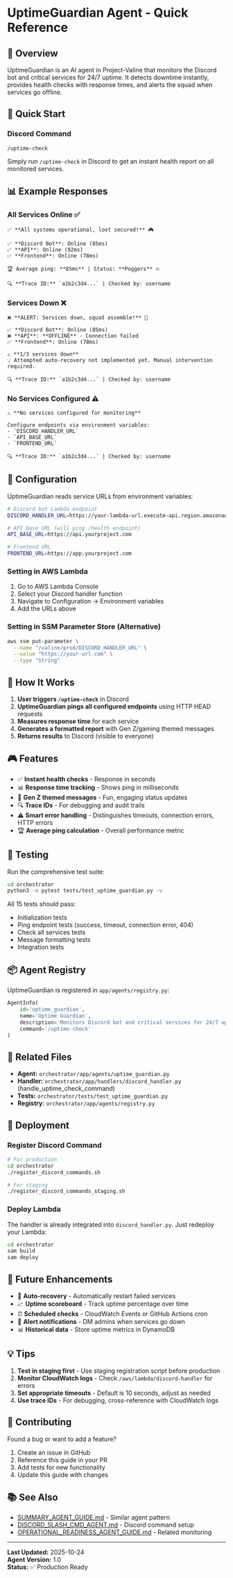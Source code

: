 # UptimeGuardian Agent - Quick Reference

## 🎯 Overview

UptimeGuardian is an AI agent in Project-Valine that monitors the Discord bot and critical services for 24/7 uptime. It detects downtime instantly, provides health checks with response times, and alerts the squad when services go offline.

## 🚀 Quick Start

### Discord Command
```
/uptime-check
```

Simply run `/uptime-check` in Discord to get an instant health report on all monitored services.

## 📊 Example Responses

### All Services Online ✅
```
✅ **All systems operational, loot secured!** 🎮

✅ **Discord Bot**: Online (85ms)
✅ **API**: Online (92ms)
✅ **Frontend**: Online (78ms)

🏆 Average ping: **85ms** | Status: **Poggers** 🔥

🔍 **Trace ID:** `a1b2c3d4...` | Checked by: username
```

### Services Down ❌
```
❌ **ALERT: Services down, squad assemble!** 🚨

✅ **Discord Bot**: Online (85ms)
❌ **API**: **OFFLINE** - Connection failed
✅ **Frontend**: Online (78ms)

⚠️ **1/3 services down**
💡 Attempted auto-recovery not implemented yet. Manual intervention required.

🔍 **Trace ID:** `a1b2c3d4...` | Checked by: username
```

### No Services Configured ⚠️
```
⚠️ **No services configured for monitoring**

Configure endpoints via environment variables:
- `DISCORD_HANDLER_URL`
- `API_BASE_URL`
- `FRONTEND_URL`

🔍 **Trace ID:** `a1b2c3d4...` | Checked by: username
```

## 🔧 Configuration

UptimeGuardian reads service URLs from environment variables:

```bash
# Discord bot Lambda endpoint
DISCORD_HANDLER_URL=https://your-lambda-url.execute-api.region.amazonaws.com/prod

# API base URL (will ping /health endpoint)
API_BASE_URL=https://api.yourproject.com

# Frontend URL
FRONTEND_URL=https://app.yourproject.com
```

### Setting in AWS Lambda

1. Go to AWS Lambda Console
2. Select your Discord handler function
3. Navigate to Configuration → Environment variables
4. Add the URLs above

### Setting in SSM Parameter Store (Alternative)

```bash
aws ssm put-parameter \
  --name "/valine/prod/DISCORD_HANDLER_URL" \
  --value "https://your-url.com" \
  --type "String"
```

## 📝 How It Works

1. **User triggers `/uptime-check`** in Discord
2. **UptimeGuardian pings all configured endpoints** using HTTP HEAD requests
3. **Measures response time** for each service
4. **Generates a formatted report** with Gen Z/gaming themed messages
5. **Returns results** to Discord (visible to everyone)

## 🎮 Features

- ✅ **Instant health checks** - Response in seconds
- 📊 **Response time tracking** - Shows ping in milliseconds
- 🎨 **Gen Z themed messages** - Fun, engaging status updates
- 🔍 **Trace IDs** - For debugging and audit trails
- ⚠️ **Smart error handling** - Distinguishes timeouts, connection errors, HTTP errors
- 🏆 **Average ping calculation** - Overall performance metric

## 🧪 Testing

Run the comprehensive test suite:

```bash
cd orchestrator
python3 -m pytest tests/test_uptime_guardian.py -v
```

All 15 tests should pass:
- Initialization tests
- Ping endpoint tests (success, timeout, connection error, 404)
- Check all services tests
- Message formatting tests
- Integration tests

## 📦 Agent Registry

UptimeGuardian is registered in `app/agents/registry.py`:

```python
AgentInfo(
    id='uptime_guardian',
    name='Uptime Guardian',
    description='Monitors Discord bot and critical services for 24/7 uptime...',
    command='/uptime-check'
)
```

## 🔗 Related Files

- **Agent:** `orchestrator/app/agents/uptime_guardian.py`
- **Handler:** `orchestrator/app/handlers/discord_handler.py` (handle_uptime_check_command)
- **Tests:** `orchestrator/tests/test_uptime_guardian.py`
- **Registry:** `orchestrator/app/agents/registry.py`

## 🚀 Deployment

### Register Discord Command

```bash
# For production
cd orchestrator
./register_discord_commands.sh

# For staging
./register_discord_commands_staging.sh
```

### Deploy Lambda

The handler is already integrated into `discord_handler.py`. Just redeploy your Lambda:

```bash
cd orchestrator
sam build
sam deploy
```

## 🎯 Future Enhancements

- 🔄 **Auto-recovery** - Automatically restart failed services
- 📈 **Uptime scoreboard** - Track uptime percentage over time
- ⏰ **Scheduled checks** - CloudWatch Events or GitHub Actions cron
- 📧 **Alert notifications** - DM admins when services go down
- 📊 **Historical data** - Store uptime metrics in DynamoDB

## 💡 Tips

1. **Test in staging first** - Use staging registration script before production
2. **Monitor CloudWatch logs** - Check `/aws/lambda/discord-handler` for errors
3. **Set appropriate timeouts** - Default is 10 seconds, adjust as needed
4. **Use trace IDs** - For debugging, cross-reference with CloudWatch logs

## 🤝 Contributing

Found a bug or want to add a feature? 
1. Create an issue in GitHub
2. Reference this guide in your PR
3. Add tests for new functionality
4. Update this guide with changes

## 📚 See Also

- [SUMMARY_AGENT_GUIDE.md](SUMMARY_AGENT_GUIDE.md) - Similar agent pattern
- [DISCORD_SLASH_CMD_AGENT.md](DISCORD_SLASH_CMD_AGENT.md) - Discord command setup
- [OPERATIONAL_READINESS_AGENT_GUIDE.md](OPERATIONAL_READINESS_AGENT_GUIDE.md) - Related monitoring

---

**Last Updated:** 2025-10-24  
**Agent Version:** 1.0  
**Status:** ✅ Production Ready
